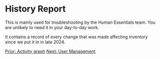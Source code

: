 # History Report
This is mainly used for troubleshooting by the Human Essentials team.  You are unlikely to need it in your day-to-day work.  

It contains a record of every change that was made affecting inventory since we put it in in late 2024.

[Prior: Activity graph](reports_activity_graph.md)
[Next: User Management](user_management.md)